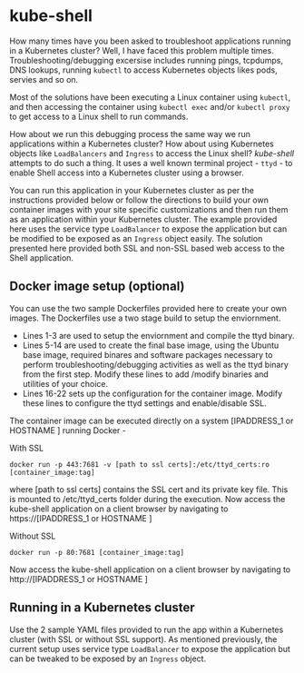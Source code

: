 # kube-shell

How many times have you been asked to troubleshoot applications running in a Kubernetes cluster? Well, I have faced this problem multiple times. Troubleshooting/debugging excersise includes running pings, tcpdumps, DNS lookups, running `kubectl` to access Kubernetes objects likes pods, servies and so on. 

Most of the solutions have been executing a Linux container using `kubectl`, and then accessing the container using  `kubectl exec` and/or `kubectl proxy` to get access to a Linux shell to run commands. 

How about we run this debugging process the same way we run applications within a Kubernetes cluster? How about using Kubernetes objects like `LoadBalancers` and `Ingress` to access the Linux shell? *kube-shell* attempts to do such a thing. It uses a well known terminal project - `ttyd` - to enable Shell access into a Kubernetes cluster using a browser. 

You can run this application in your Kubernetes cluster as per the instructions provided below or follow the directions to build your own container images with your site specific customizations and then run them as an application within your Kubernetes cluster. The example provided here uses the service type `LoadBalancer` to expose the application but can be modified to be exposed as an `Ingress` object easily. The solution presented here provided both SSL and non-SSL based web access to the Shell application. 

## Docker image setup (optional)

You can use the two sample Dockerfiles provided here to create your own images. The Dockerfiles use a two stage build to setup the enviornment. 
* Lines 1-3 are used to setup the enviornment and compile the ttyd binary. 
* Lines 5-14 are used to create the final base image, using the Ubuntu base image, required binares and software packages necessary to perform troubleshooting/debugging activities as well as the ttyd binary from the first step. Modify these lines to add /modify binaries and utilities of your choice. 
* Lines 16-22 sets up the configuration for the container image. Modify these lines to configure the ttyd settings and enable/disable SSL.

The container image can be executed directly on a system [IPADDRESS_1 or HOSTNAME ] running Docker - 

With SSL
```
docker run -p 443:7681 -v [path to ssl certs]:/etc/ttyd_certs:ro  [container_image:tag]
```
where [path to ssl certs] contains the SSL cert and its private key file. This is mounted to /etc/ttyd_certs folder during the execution.
Now access the kube-shell application on a client browser by navigating to https://[IPADDRESS_1 or HOSTNAME ]

Without SSL
```
docker run -p 80:7681 [container_image:tag]
```
Now access the kube-shell application on a client browser by navigating to http://[IPADDRESS_1 or HOSTNAME ]

## Running in a Kubernetes cluster

Use the 2 sample YAML files provided to run the app within a Kubernetes cluster (with SSL or without SSL support). As mentioned previously, the current setup uses service type `LoadBalancer` to expose the application but can be tweaked to be exposed by an `Ingress` object. 

